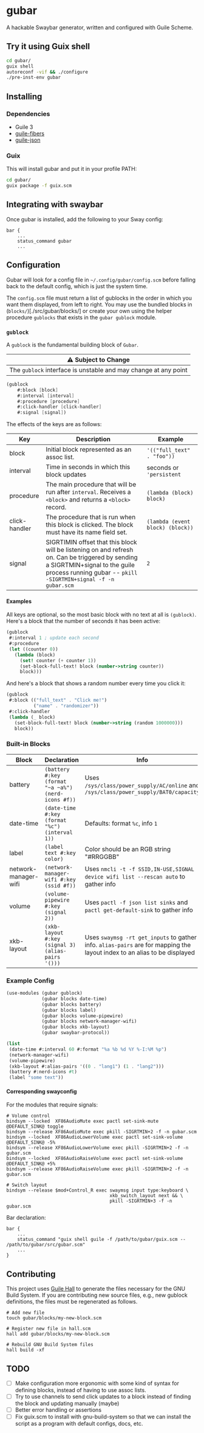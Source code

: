 # gubar

A hackable Swaybar generator, written and configured with Guile Scheme.

## Try it using Guix shell

```sh
cd gubar/
guix shell
autoreconf -vif && ./configure
./pre-inst-env gubar
```

## Installing

### Dependencies
- Guile 3
- [guile-fibers](https://github.com/wingo/fibers/)
- [guile-json](https://github.com/aconchillo/guile-json)

### Guix

This will install gubar and put it in your profile PATH:
```sh
cd gubar/
guix package -f guix.scm
```

## Integrating with swaybar
Once gubar is installed, add the following to your Sway config:
```
bar {
    ...
    status_command gubar
    ...
```

## Configuration
Gubar will look for a config file in `~/.config/gubar/config.scm` before falling
back to the default config, which is just the system time.

The `config.scm` file must return a list of gublocks in the order in which you
want them displayed, from left to right. You may use the bundled blocks in
(`blocks/`)[./src/gubar/blocks/] or create your own using the helper procedure
`gublocks` that exists in the `gubar gublock` module.

### `gublock`
A `gublock` is the fundamental building block of `Gubar`.

| :warning: **Subject to Change** |
|---------------------------------|
| The `gublock` interface is unstable and may change at any point |

```scheme
(gublock 
    #:block [block] 
    #:interval [interval]
    #:procedure [procedure]
    #:click-handler [click-handler]
    #:signal [signal])
```
The effects of the keys are as follows:

| Key | Description | Example 
|-----|-------------|--------
| block | Initial block represented as an assoc list. | `'(("full_text" . "foo"))` |
| interval | Time in seconds in which this block updates | seconds or `'persistent` |
| procedure | The main procedure that will be run after `interval`. Receives a `<block>` and returns a `<block>` record. | `(lambda (block) block)`|
| click-handler | The procedure that is run when this block is clicked. The block must have its name field set. | `(lambda (event block) (block))`|
| signal | SIGRTIMIN offset that this block will be listening on and refresh on. Can be triggered by sending a SIGRTMIN+signal to the guile process running gubar -- `pkill -SIGRTMIN+signal -f -n gubar.scm`  | `2` |

#### Examples

All keys are optional, so the most basic block with no text at all is
`(gublock)`. Here's a block that the number of seconds it has been active:

```scheme
(gublock
 #:interval 1 ; update each second
 #:procedure
 (let ((counter 0))
   (lambda (block)
     (set! counter (+ counter 1))
     (set-block-full-text! block (number->string counter))
     block)))
```

And here's a block that shows a random number every time you click it:

```scheme
(gublock
 #:block (("full_text" . "Click me!")
          ("name" . "randomizer"))
 #:click-handler
 (lambda (_ block)
   (set-block-full-text! block (number->string (random 1000000)))
   block))
```

### Built-in Blocks

| Block                | Declaration                                         | Info                                                                                                                     |
|----------------------|-----------------------------------------------------|--------------------------------------------------------------------------------------------------------------------------|
| battery              | `(battery #:key (format "~a ~a%") (nerd-icons #f))` | Uses `/sys/class/power_supply/AC/online` and `/sys/class/power_supply/BAT0/capacity`                                     |
| date-time            | `(date-time #:key (format "%c") (interval 1))`      | Defaults: format `%c`, info `1`                                                                                          |
| label                | `(label text #:key color)`                          | Color should be an RGB string "#RRGGBB"                                                                                  |
| network-manager-wifi | `(network-manager-wifi #:key (ssid #f))`            | Uses `nmcli -t -f SSID,IN-USE,SIGNAL device wifi list --rescan auto` to gather info                                      |
| volume               | `(volume-pipewire #:key (signal 2))`                | Uses `pactl -f json list sinks` and `pactl get-default-sink` to gather info                                              |
| xkb-layout           | `(xkb-layout #:key (signal 3) (alias-pairs '()))`   | Uses `swaymsg -rt get_inputs` to gather info. `alias-pairs` are for mapping the layout index to an alias to be displayed |

### Example Config

```scheme
(use-modules (gubar gublock)
             (gubar blocks date-time)
             (gubar blocks battery)
             (gubar blocks label)
             (gubar blocks volume-pipewire)
             (gubar blocks network-manager-wifi)
             (gubar blocks xkb-layout)
             (gubar swaybar-protocol))

(list
 (date-time #:interval 60 #:format "%a %b %d %Y %-I:%M %p")
 (network-manager-wifi)
 (volume-pipewire)
 (xkb-layout #:alias-pairs '((0 . "lang1") (1 . "lang2")))
 (battery #:nerd-icons #t)
 (label "some text"))
```
 
#### Corresponding swayconfig
For the modules that require signals:
 
```
# Volume control
bindsym --locked  XF86AudioMute exec pactl set-sink-mute @DEFAULT_SINK@ toggle
bindsym --release XF86AudioMute exec pkill -SIGRTMIN+2 -f -n gubar.scm
bindsym --locked  XF86AudioLowerVolume exec pactl set-sink-volume @DEFAULT_SINK@ -5%
bindsym --release XF86AudioLowerVolume exec pkill -SIGRTMIN+2 -f -n gubar.scm
bindsym --locked  XF86AudioRaiseVolume exec pactl set-sink-volume @DEFAULT_SINK@ +5%
bindsym --release XF86AudioRaiseVolume exec pkill -SIGRTMIN+2 -f -n gubar.scm

# Switch layout
bindsym --release $mod+Control_R exec swaymsg input type:keyboard \
                                      xkb_switch_layout next && \
                                      pkill -SIGRTMIN+3 -f -n gubar.scm
```

Bar declaration:

```
bar {
    ...
    status_command "guix shell guile -f /path/to/gubar/guix.scm -- /path/to/gubar/src/gubar.scm"
    ...
}
```

## Contributing

This project uses [Guile Hall](https://gitlab.com/a-sassmannshausen/guile-hall)
to generate the files necessary for the GNU Build System.
If you are contributing new source files, e.g., new gublock definitions,
the files must be regenerated as follows.

```
# Add new file
touch gubar/blocks/my-new-block.scm

# Register new file in hall.scm
hall add gubar/blocks/my-new-block.scm

# Rebuild GNU Build System files
hall build -xf
```

## TODO
- [ ] Make configuration more ergonomic with some kind of syntax for defining
      blocks, instead of having to use assoc lists.
- [ ] Try to use channels to send click updates to a block instead of finding
      the block and updating manually (maybe)
- [ ] Better error handling or assertions
- [ ] Fix guix.scm to install with gnu-build-system so that we can install
      the script as a program with default configs, docs, etc.

